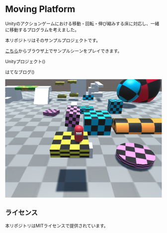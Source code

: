 # Moving Platform

Unityのアクションゲームにおける移動・回転・伸び縮みする床に対応し、一緒に移動するプログラムを考えました。

本リポジトリはそのサンプルプロジェクトです。

[こちら](https://hakumairise.github.io/)からブラウザ上でサンプルシーンをプレイできます。

Unityプロジェクト()

はてなブログ()

![sc0](./sc0.png)

## ライセンス
本リポジトリはMITライセンスで提供されています。
